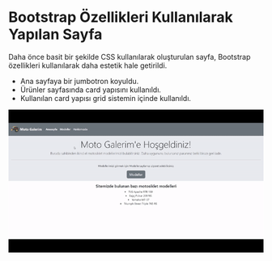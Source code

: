 # Bootstrap Özellikleri Kullanılarak Yapılan Sayfa

Daha önce basit bir şekilde CSS kullanılarak oluşturulan sayfa, Bootstrap özellikleri kullanılarak daha estetik hale getirildi.

- Ana sayfaya bir jumbotron koyuldu.
- Ürünler sayfasında card yapısını kullanıldı.
- Kullanılan card yapısı grid sistemin içinde kullanıldı.

![site preview](./images/gif.gif)
